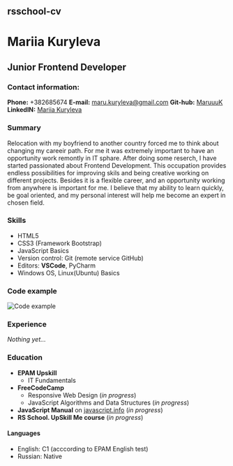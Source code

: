 ## rsschool-cv
# Mariia Kuryleva
## Junior Frontend Developer
### Contact information:
**Phone:** +382685674
**E-mail:** maru.kuryleva@gmail.com
**Git-hub:** [MaruuuK](https://github.com/MaruuuK)
**LinkedIN:** [Mariia Kuryleva](https://www.linkedin.com/in/mariya-kuryleva-94681b234/)

### Summary
Relocation with my boyfriend to another country forced me to think about changing my careeir path. For me it was extremely important to have an opportunity work remontly in IT sphare. After doing some reserch, I have started passionated about Frontend Development.
This occupation provides endless possibilities for improving skils and being creative working on different projects. Besides it is a flexible career, and an opportunity working from anywhere is important for me.
I believe that my ability to learn quickly, be goal oriented, and my personal interest will help me become an expert in  chosen field.

### Skills
* HTML5
* CSS3 (Framework Bootstrap)
* JavaScript Basics
* Version control: Git (remote service GitHub)
* Editors: **VSCode**, PyCharm
* Windows OS, Linux(Ubuntu) Basics

### Code example

![Code example]()

### Experience
*Nothing yet...*

### Education
* **EPAM Upskill**
  * IT Fundamentals
* **FreeCodeCamp**
  * Responsive Web Design (*in progress*)
  * JavaScript Algorithms and Data Structures (*in progress*)
* **JavaScript Manual** on [javascript.info](https://javascript.info/) (*in progress*)
* **RS School. UpSkill Me course** (*in progress*)

#### Languages
* English: C1 (acccording to EPAM English test)
* Russian: Native